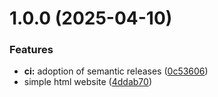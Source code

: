 # 1.0.0 (2025-04-10)


### Features

* **ci:** adoption of semantic releases ([0c53606](https://github.com/johnburbridge/johnburbridge_com/commit/0c53606b551ed29dbc3aa2e4594c3382c16cdaf7))
* simple html website ([4ddab70](https://github.com/johnburbridge/johnburbridge_com/commit/4ddab705c903828e2e5f395cb9f910395f31a5cd))
